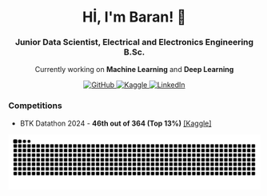 <h1 align="center">Hİ, I'm Baran! 👋</h1>
<h3 align="center">Junior Data Scientist, Electrical and Electronics Engineering B.Sc.</h3>

<p align="center">Currently working on <b>Machine Learning</b> and <b>Deep Learning</b></p>

<p align="center">
<a href="https://www.github.com/utkubarankapisiz">
    <img src="https://github.githubassets.com/images/modules/logos_page/GitHub-Mark.png" alt="GitHub" width="40" height="40">
</a>
<a href="https://www.kaggle.com/utkubarankapsz">
    <img src="https://www.kaggle.com/static/images/site-logo.png" alt="Kaggle" width=80" height="30">
</a>
<a href="https://www.linkedin.com/in/ubkapisiz">
    <img src="https://cdn.jsdelivr.net/gh/devicons/devicon/icons/linkedin/linkedin-original.svg" alt="LinkedIn" width="35" height="35">
</a>


### Competitions
- BTK Datathon 2024 - **46th out of 364 (Top 13\%)** [[Kaggle]](https://www.kaggle.com/code/utkubarankapsz/btk-datathon-2024-co-submission-private-5-92)



<picture>
  <source media="(prefers-color-scheme: dark)" srcset="https://raw.githubusercontent.com/utkubarankapisiz/utkubarankapisiz/output/github-contribution-grid-snake-dark.svg">
  <source media="(prefers-color-scheme: light)" srcset="https://raw.githubusercontent.com/utkubarankapisiz/utkubarankapisiz/output/github-contribution-grid-snake.svg">
  <img alt="github contribution grid snake animation" src="https://raw.githubusercontent.com/utkubarankapisiz/utkubarankapisiz/output/github-contribution-grid-snake.svg">
</picture>

